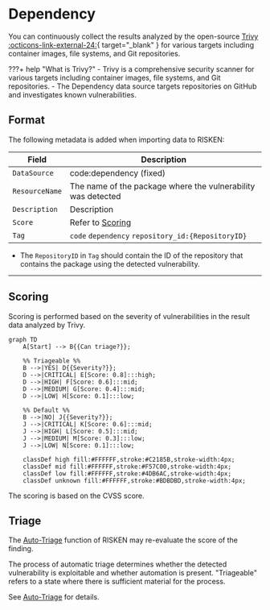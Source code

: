 # Dependency

You can continuously collect the results analyzed by the open-source [Trivy :octicons-link-external-24:](https://github.com/aquasecurity/trivy){ target="_blank" } for various targets including container images, file systems, and Git repositories.

???+ help "What is Trivy?"
    - Trivy is a comprehensive security scanner for various targets including container images, file systems, and Git repositories.
    - The Dependency data source targets repositories on GitHub and investigates known vulnerabilities.

## Format

The following metadata is added when importing data to RISKEN:

| Field           | Description                                      |
| --------------- | ---------------------------------------------- |
| `DataSource`   | code:dependency (fixed)                            |
| `ResourceName` | The name of the package where the vulnerability was detected |
| `Description`  | Description                                      |
| `Score`        | Refer to [Scoring](/code/dependency_concept/#_2)             |
| `Tag`          | `code` `dependency` `repository_id:{RepositoryID}` |

* The `RepositoryID` in `Tag` should contain the ID of the repository that contains the package using the detected vulnerability.

---

## Scoring

Scoring is performed based on the severity of vulnerabilities in the result data analyzed by Trivy.

```mermaid
graph TD
    A[Start] --> B{{Can triage?}};

    %% Triageable %%
    B -->|YES| D{{Severity?}};
    D -->|CRITICAL| E[Score: 0.8]:::high;
    D -->|HIGH| F[Score: 0.6]:::mid;
    D -->|MEDIUM| G[Score: 0.4]:::mid;
    D -->|LOW| H[Score: 0.1]:::low;

    %% Default %%
    B -->|NO| J{{Severity?}};
    J -->|CRITICAL| K[Score: 0.6]:::mid;
    J -->|HIGH| L[Score: 0.5]:::mid;
    J -->|MEDIUM| M[Score: 0.3]:::low;
    J -->|LOW| N[Score: 0.1]:::low;

    classDef high fill:#FFFFFF,stroke:#C2185B,stroke-width:4px;
    classDef mid fill:#FFFFFF,stroke:#F57C00,stroke-width:4px;
    classDef low fill:#FFFFFF,stroke:#4DB6AC,stroke-width:4px;
    classDef unknown fill:#FFFFFF,stroke:#BDBDBD,stroke-width:4px;
```

The scoring is based on the CVSS score.

## Triage

The [Auto-Triage](/en/risken/triage/) function of RISKEN may re-evaluate the score of the finding.

The process of automatic triage determines whether the detected vulnerability is exploitable and whether automation is present.
"Triageable" refers to a state where there is sufficient material for the process.

See [Auto-Triage](/en/risken/triage/) for details.
